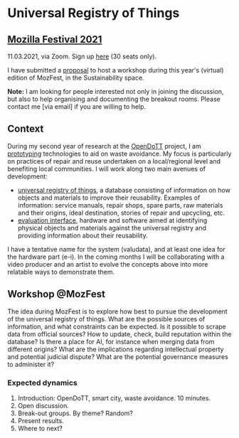 # Universal Registry of Things

## [Mozilla Festival 2021](https://www.mozillafestival.org/)

11.03.2021, via Zoom. Sign up [here](https://schedule.mozillafestival.org/session/LAUDWV-1) (30 seats only).

I have submitted a [proposal](application.md) to host a workshop during this year's (virtual) edition of MozFest, in the Sustainability space.

**Note:** I am looking for people interested not only in joining the discussion, but also to help organising and documenting the breakout rooms. Please contact me [via email] if you are willing to help.

## Context

During my second year of research at the [OpenDoTT](https://opendott.org) project, I am [prototyping](../../prototyping) technologies to aid on waste avoidance. My focus is particularly on practices of repair and reuse undertaken on a local/regional level and benefiting local communities. I will work along two main avenues of development:

 - [universal registry of things](../../prototyping/universal-registry), a database consisting of information on how objects and materials to improve their reusability. Examples of information: service manuals, repair shops, spare parts, raw materials and their origins, ideal destination, stories of repair and upcycling, etc.
 - [evaluation interface](../../prototyping/e-i), hardware and software aimed at identifying physical objects and materials against the universal registry and providing information about their reusability.

I have a tentative name for the system (valudata), and at least one idea for the hardware part (e-i). In the coming months I will be collaborating with a video producer and an artist to evolve the concepts above into more relatable ways to demonstrate them.

## Workshop @MozFest

The idea during MozFest is to explore how best to pursue the development of the universal registry of things. What are the possible sources of information, and what constraints can be expected. Is it possible to scrape data from official sources? How to update, check, build reputation within the database? Is there a place for AI, for instance when merging data from different origins? What are the implications regarding intellectual property and potential judicial dispute? What are the potential governance measures to administer it?

### Expected dynamics

 1. Introduction: OpenDoTT, smart city, waste avoidance. 10 minutes.
 1. Open discussion.
 1. Break-out groups. By theme? Random?
 1. Present results.
 1. Where to next?
